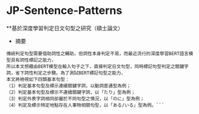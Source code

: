 # JP-Sentence-Patterns
**基於深度學習判定日文句型之研究（碩士論文）

* 摘要

```對於初學者來說，日文句型複雜而容易混淆。例如，日文助詞有「は」、「が」、「に」和「で」等，同一助詞在不同語意下，常可分類出不同用途的句型。
傳統判定句型需要借助詞性之輔助，但詞性本身判定不易，而最近流行的深度學習BERT語言模型具有詞性標記之能力，
所以本文想藉由BERT模型在輸入句子之下，直接判定日文句型，同時標記句型判定之關鍵字詞，省下詞性判定之步驟。為了測試BERT標記句型之能力，
本文將檢視如下四類基本句型：
（1）判定基本句型及標示連續關鍵字詞，以動詞普通型為例；
（2）判定基本句型及標示不連續關鍵字詞，以「たり」型為例；
（3）判定外表字詞相同卻屬於不同句型之情況，以「のに」型為例；
（4）判定及標示特定地點存在人事物相關句型，以「ある/いる」型為例。```

